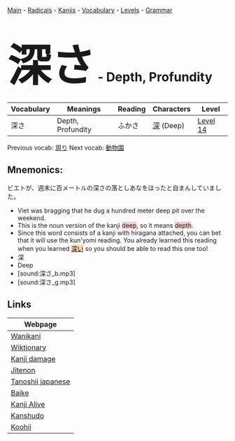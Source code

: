 <style> bigfont {font-size: 100px}</style>
[Main](../README.md) -
[Radicals](../radicals.md) -
[Kanjis](../kanjis.md) -
[Vocabulary](../vocabulary.md) -
[Levels](../levels.md) -
[Grammar](../grammar.md)
# <bigfont> 深さ</bigfont> - Depth, Profundity 

| Vocabulary | Meanings | Reading | Characters | Level |
| --- | --- | --- | --- | --- |
| 深さ | Depth, Profundity | ふかさ |  [深](../kanjis/深.md) (Deep) | [Level 14](../levels/wk_level14.md) |

Previous vocab: [周り](周り.md) Next vocab: [動物園](動物園.md) 

## Mnemonics:
ビエトが、週末に百メートルの深さの落としあなをほったと自まんしていました。
* Viet was bragging that he dug a hundred meter deep pit over the weekend.
* This is the noun version of the kanji <span style="background-color:#ffcccb"> deep</span>, so it means <span style="background-color:#ffcccb"> depth</span>.
* Since this word consists of a kanji with hiragana attached, you can bet that it will use the kun'yomi reading. You already learned this reading when you learned <span style="background-color:#fed8b1"> [深い](https://jisho.org/search/深い)</span> so you should be able to read this one too!
* 深
* Deep
* [sound:深さ_b.mp3]
* [sound:深さ_g.mp3]


## Links 

| Webpage |
| --- |
| [Wanikani          ](https://www.wanikani.com/kanji/深さ) |
| [Wiktionary        ](https://en.wiktionary.org/wiki/深さ) |
| [Kanji damage      ](http://www.kanjidamage.com/kanji/search?utf8=✓&q=深さ) |
| [Jitenon           ](https://jitenon.com/kanji/深さ) |
| [Tanoshii japanese ](https://www.tanoshiijapanese.com/dictionary/kanji.cfm?k=深さ) |
| [Baike             ](https://baike.baidu.com/item/深さ) |
| [Kanji Alive       ](https://app.kanjialive.com/深さ) |
| [Kanshudo          ](https://www.kanshudo.com/searchmn?q=深さ) |
| [Koohii            ](https://kanji.koohii.com/study/kanji/深さ) |
